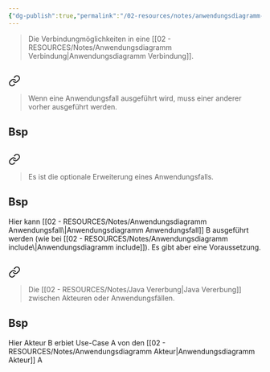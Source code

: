 ```yaml
---
{"dg-publish":true,"permalink":"/02-resources/notes/anwendungsdiagramm-beziehung/","tags":["UML/Anwendungsdiagramm"],"updated":"2025-03-21T14:36:39.297+01:00"}
---
```


>Die Verbindungmöglichkeiten in eine [[02 - RESOURCES/Notes/Anwendungsdiagramm Verbindung\|Anwendungsdiagramm Verbindung]].

## 
<div class="transclusion internal-embed is-loaded"><a class="markdown-embed-link" href="/02-resources/notes/anwendungsdiagramm-include/" aria-label="Open link"><svg xmlns="http://www.w3.org/2000/svg" width="24" height="24" viewBox="0 0 24 24" fill="none" stroke="currentColor" stroke-width="2" stroke-linecap="round" stroke-linejoin="round" class="svg-icon lucide-link"><path d="M10 13a5 5 0 0 0 7.54.54l3-3a5 5 0 0 0-7.07-7.07l-1.72 1.71"></path><path d="M14 11a5 5 0 0 0-7.54-.54l-3 3a5 5 0 0 0 7.07 7.07l1.71-1.71"></path></svg></a><div class="markdown-embed">




>Wenn eine Anwendungsfall ausgeführt wird, muss einer anderer vorher ausgeführt werden.

<style> .container {font-family: sans-serif; text-align: center;} .button-wrapper button {z-index: 1;height: 40px; width: 100px; margin: 10px;padding: 5px;} .excalidraw .App-menu_top .buttonList { display: flex;} .excalidraw-wrapper { height: 800px; margin: 50px; position: relative;} :root[dir="ltr"] .excalidraw .layer-ui__wrapper .zen-mode-transition.App-menu_bottom--transition-left {transform: none;} </style><script src="https://cdn.jsdelivr.net/npm/react@17/umd/react.production.min.js"></script><script src="https://cdn.jsdelivr.net/npm/react-dom@17/umd/react-dom.production.min.js"></script><script type="text/javascript" src="https://cdn.jsdelivr.net/npm/@excalidraw/excalidraw@0/dist/excalidraw.production.min.js"></script><div id="Anwendungsdiagramm_include_2025-03-21_1440.36.excalidraw.md1"></div><script>(function(){const InitialData={"type":"excalidraw","version":2,"source":"https://github.com/zsviczian/obsidian-excalidraw-plugin/releases/tag/2.8.3","elements":[{"id":"UNT5jpg1hDyuK9jQtL-R-","type":"arrow","x":-230,"y":-80.4375,"width":380,"height":0,"angle":0,"strokeColor":"#2f9e44","backgroundColor":"transparent","fillStyle":"solid","strokeWidth":2,"strokeStyle":"dashed","roughness":1,"opacity":100,"groupIds":[],"frameId":null,"index":"a0","roundness":{"type":2},"seed":1219453045,"version":89,"versionNonce":2111936469,"isDeleted":false,"boundElements":[{"type":"text","id":"NfU7c7Tj"}],"updated":1742564457083,"link":null,"locked":false,"points":[[0,0],[380,0]],"lastCommittedPoint":null,"startBinding":null,"endBinding":null,"startArrowhead":null,"endArrowhead":"arrow","elbowed":false},{"id":"NfU7c7Tj","type":"text","x":-72.01997375488281,"y":-92.9375,"width":64.03994750976562,"height":25,"angle":0,"strokeColor":"#2f9e44","backgroundColor":"transparent","fillStyle":"solid","strokeWidth":2,"strokeStyle":"solid","roughness":1,"opacity":100,"groupIds":[],"frameId":null,"index":"a1","roundness":null,"seed":1871125147,"version":11,"versionNonce":692705205,"isDeleted":false,"boundElements":null,"updated":1742564453363,"link":null,"locked":false,"text":"include","rawText":"include","fontSize":20,"fontFamily":5,"textAlign":"center","verticalAlign":"middle","containerId":"UNT5jpg1hDyuK9jQtL-R-","originalText":"include","autoResize":true,"lineHeight":1.25}],"appState":{"theme":"dark","viewBackgroundColor":"#ffffff","currentItemStrokeColor":"#2f9e44","currentItemBackgroundColor":"transparent","currentItemFillStyle":"solid","currentItemStrokeWidth":2,"currentItemStrokeStyle":"dashed","currentItemRoughness":1,"currentItemOpacity":100,"currentItemFontFamily":5,"currentItemFontSize":20,"currentItemTextAlign":"left","currentItemStartArrowhead":null,"currentItemEndArrowhead":"arrow","currentItemArrowType":"round","scrollX":1284.5,"scrollY":656.5625,"zoom":{"value":1},"currentItemRoundness":"round","gridSize":20,"gridStep":5,"gridModeEnabled":false,"gridColor":{"Bold":"rgba(217, 217, 217, 0.5)","Regular":"rgba(230, 230, 230, 0.5)"},"currentStrokeOptions":null,"frameRendering":{"enabled":true,"clip":true,"name":true,"outline":true},"objectsSnapModeEnabled":false,"activeTool":{"type":"selection","customType":null,"locked":false,"lastActiveTool":null}},"files":{}};InitialData.scrollToContent=true;App=()=>{const e=React.useRef(null),t=React.useRef(null),[n,i]=React.useState({width:void 0,height:void 0});return React.useEffect(()=>{i({width:t.current.getBoundingClientRect().width,height:t.current.getBoundingClientRect().height});const e=()=>{i({width:t.current.getBoundingClientRect().width,height:t.current.getBoundingClientRect().height})};return window.addEventListener("resize",e),()=>window.removeEventListener("resize",e)},[t]),React.createElement(React.Fragment,null,React.createElement("div",{className:"excalidraw-wrapper",ref:t},React.createElement(ExcalidrawLib.Excalidraw,{ref:e,width:n.width,height:n.height,initialData:InitialData,viewModeEnabled:!0,zenModeEnabled:!0,gridModeEnabled:!1})))},excalidrawWrapper=document.getElementById("Anwendungsdiagramm_include_2025-03-21_1440.36.excalidraw.md1");ReactDOM.render(React.createElement(App),excalidrawWrapper);})();</script>

## Bsp

<div id="Anwendungsdiagramm_include_2025-03-21_1411.14.excalidraw.md2"></div><script>(function(){const InitialData={"type":"excalidraw","version":2,"source":"https://github.com/zsviczian/obsidian-excalidraw-plugin/releases/tag/2.8.3","elements":[{"id":"Ue387QFCkqm3pykDM8N_F","type":"rectangle","x":-478,"y":-338.4375,"width":944,"height":587,"angle":0,"strokeColor":"#1e1e1e","backgroundColor":"transparent","fillStyle":"solid","strokeWidth":2,"strokeStyle":"solid","roughness":1,"opacity":100,"groupIds":[],"frameId":null,"index":"a1","roundness":{"type":3},"seed":173447323,"version":108,"versionNonce":1000781019,"isDeleted":false,"boundElements":[],"updated":1742562702506,"link":null,"locked":false},{"id":"oaVJ9GLztb3JDCiAKx7_1","type":"ellipse","x":-651,"y":-264.4375,"width":122,"height":121,"angle":0,"strokeColor":"#1e1e1e","backgroundColor":"transparent","fillStyle":"solid","strokeWidth":2,"strokeStyle":"solid","roughness":1,"opacity":100,"groupIds":[],"frameId":null,"index":"a2","roundness":{"type":2},"seed":1695270837,"version":76,"versionNonce":185164981,"isDeleted":false,"boundElements":[],"updated":1742562707703,"link":null,"locked":false},{"id":"bNrJFB29NrVG-seDAHCl8","type":"line","x":-587,"y":-138.4375,"width":7,"height":200,"angle":0,"strokeColor":"#1e1e1e","backgroundColor":"transparent","fillStyle":"solid","strokeWidth":2,"strokeStyle":"solid","roughness":1,"opacity":100,"groupIds":[],"frameId":null,"index":"a3","roundness":{"type":2},"seed":4553589,"version":77,"versionNonce":1014167067,"isDeleted":false,"boundElements":[],"updated":1742562714748,"link":null,"locked":false,"points":[[0,0],[-7,200]],"lastCommittedPoint":null,"startBinding":null,"endBinding":null,"startArrowhead":null,"endArrowhead":null},{"id":"4TVf6Ad-G3TI1O-NYIv9-","type":"line","x":-589,"y":-104.4375,"width":32,"height":33,"angle":0,"strokeColor":"#1e1e1e","backgroundColor":"transparent","fillStyle":"solid","strokeWidth":2,"strokeStyle":"solid","roughness":1,"opacity":100,"groupIds":[],"frameId":null,"index":"a4","roundness":{"type":2},"seed":75725499,"version":22,"versionNonce":714540443,"isDeleted":false,"boundElements":[],"updated":1742562717535,"link":null,"locked":false,"points":[[0,0],[32,33]],"lastCommittedPoint":null,"startBinding":null,"endBinding":null,"startArrowhead":null,"endArrowhead":null},{"id":"-TYPABje96yW06-XVkcx5","type":"line","x":-588,"y":-102.4375,"width":31,"height":31,"angle":0,"strokeColor":"#1e1e1e","backgroundColor":"transparent","fillStyle":"solid","strokeWidth":2,"strokeStyle":"solid","roughness":1,"opacity":100,"groupIds":[],"frameId":null,"index":"a5","roundness":{"type":2},"seed":1115265595,"version":26,"versionNonce":1678477915,"isDeleted":false,"boundElements":[],"updated":1742562719385,"link":null,"locked":false,"points":[[0,0],[-31,31]],"lastCommittedPoint":null,"startBinding":null,"endBinding":null,"startArrowhead":null,"endArrowhead":null},{"id":"pgwVnkUEDQ6TYqCNE3v47","type":"line","x":-592,"y":53.5625,"width":58,"height":32,"angle":0,"strokeColor":"#1e1e1e","backgroundColor":"transparent","fillStyle":"solid","strokeWidth":2,"strokeStyle":"solid","roughness":1,"opacity":100,"groupIds":[],"frameId":null,"index":"a6","roundness":{"type":2},"seed":209684219,"version":33,"versionNonce":1795633205,"isDeleted":false,"boundElements":[],"updated":1742562722112,"link":null,"locked":false,"points":[[0,0],[58,32]],"lastCommittedPoint":null,"startBinding":null,"endBinding":null,"startArrowhead":null,"endArrowhead":null},{"id":"5yfgTGa1vERlHwhmZO359","type":"line","x":-597,"y":52.5625,"width":56,"height":44,"angle":0,"strokeColor":"#1e1e1e","backgroundColor":"transparent","fillStyle":"solid","strokeWidth":2,"strokeStyle":"solid","roughness":1,"opacity":100,"groupIds":[],"frameId":null,"index":"a7","roundness":{"type":2},"seed":595419541,"version":23,"versionNonce":2026219803,"isDeleted":false,"boundElements":[],"updated":1742562724142,"link":null,"locked":false,"points":[[0,0],[-56,44]],"lastCommittedPoint":null,"startBinding":null,"endBinding":null,"startArrowhead":null,"endArrowhead":null},{"id":"-bhvenRV7IO3RVygkKTAf","type":"ellipse","x":-185,"y":-145.4375,"width":245,"height":116,"angle":0,"strokeColor":"#1e1e1e","backgroundColor":"transparent","fillStyle":"solid","strokeWidth":2,"strokeStyle":"solid","roughness":1,"opacity":100,"groupIds":[],"frameId":null,"index":"a8","roundness":{"type":2},"seed":207849685,"version":34,"versionNonce":182152341,"isDeleted":false,"boundElements":[{"type":"text","id":"MJ61m2ck"},{"id":"DEL8P3RB6GfqcG5VvX1C4","type":"arrow"},{"id":"9utPrUliwnpSoGlIfMyVA","type":"arrow"}],"updated":1742564370554,"link":null,"locked":false},{"id":"MJ61m2ck","type":"text","x":-118.44052698441459,"y":-99.94969330881976,"width":111.639892578125,"height":25,"angle":0,"strokeColor":"#1e1e1e","backgroundColor":"transparent","fillStyle":"solid","strokeWidth":2,"strokeStyle":"solid","roughness":1,"opacity":100,"groupIds":[],"frameId":null,"index":"a9","roundness":null,"seed":285410555,"version":16,"versionNonce":1173499931,"isDeleted":false,"boundElements":[],"updated":1742564355084,"link":null,"locked":false,"text":"Use-Case A","rawText":"Use-Case A","fontSize":20,"fontFamily":5,"textAlign":"center","verticalAlign":"middle","containerId":"-bhvenRV7IO3RVygkKTAf","originalText":"Use-Case A","autoResize":true,"lineHeight":1.25},{"id":"DEL8P3RB6GfqcG5VvX1C4","type":"arrow","x":-581,"y":-39.4375,"width":378.01839358166853,"height":44.00214105183443,"angle":0,"strokeColor":"#1e1e1e","backgroundColor":"transparent","fillStyle":"solid","strokeWidth":2,"strokeStyle":"solid","roughness":1,"opacity":100,"groupIds":[],"frameId":null,"index":"aA","roundness":{"type":2},"seed":1685400437,"version":70,"versionNonce":1113528411,"isDeleted":false,"boundElements":[],"updated":1742564405437,"link":null,"locked":false,"points":[[0,0],[378.01839358166853,-44.00214105183443]],"lastCommittedPoint":null,"startBinding":null,"endBinding":{"elementId":"-bhvenRV7IO3RVygkKTAf","focus":0.20684910792804131,"gap":18.175477186888315,"fixedPoint":null},"startArrowhead":null,"endArrowhead":"arrow","elbowed":false},{"id":"mu0mdPvc","type":"text","x":-620,"y":139.5625,"width":112.47991943359375,"height":25,"angle":0,"strokeColor":"#1e1e1e","backgroundColor":"transparent","fillStyle":"solid","strokeWidth":2,"strokeStyle":"solid","roughness":1,"opacity":100,"groupIds":[],"frameId":null,"index":"aB","roundness":null,"seed":1285832763,"version":15,"versionNonce":116370683,"isDeleted":false,"boundElements":[],"updated":1742562759469,"link":null,"locked":false,"text":"Akteurname","rawText":"Akteurname","fontSize":20,"fontFamily":5,"textAlign":"left","verticalAlign":"top","containerId":null,"originalText":"Akteurname","autoResize":true,"lineHeight":1.25},{"id":"ZY2s34ep09rwb1eBsDnAy","type":"ellipse","x":189.98095617878244,"y":-289.15625,"width":245,"height":116,"angle":0,"strokeColor":"#1e1e1e","backgroundColor":"transparent","fillStyle":"solid","strokeWidth":2,"strokeStyle":"solid","roughness":1,"opacity":100,"groupIds":[],"frameId":null,"index":"aC","roundness":{"type":2},"seed":900316955,"version":81,"versionNonce":996084565,"isDeleted":false,"boundElements":[{"type":"text","id":"DHYYQFhR"},{"id":"9utPrUliwnpSoGlIfMyVA","type":"arrow"}],"updated":1742564370554,"link":null,"locked":false},{"id":"DHYYQFhR","type":"text","x":255.69043072024675,"y":-243.66844330881975,"width":113.33988952636719,"height":25,"angle":0,"strokeColor":"#1e1e1e","backgroundColor":"transparent","fillStyle":"solid","strokeWidth":2,"strokeStyle":"solid","roughness":1,"opacity":100,"groupIds":[],"frameId":null,"index":"aD","roundness":null,"seed":502866875,"version":63,"versionNonce":1056658843,"isDeleted":false,"boundElements":[],"updated":1742564351097,"link":null,"locked":false,"text":"Use-Case B","rawText":"Use-Case B","fontSize":20,"fontFamily":5,"textAlign":"center","verticalAlign":"middle","containerId":"ZY2s34ep09rwb1eBsDnAy","originalText":"Use-Case B","autoResize":true,"lineHeight":1.25},{"id":"9utPrUliwnpSoGlIfMyVA","type":"arrow","x":43.77637717886883,"y":-117.4913418061727,"width":145.2218889343921,"height":84.46579254347299,"angle":0,"strokeColor":"#2f9e44","backgroundColor":"transparent","fillStyle":"solid","strokeWidth":2,"strokeStyle":"dashed","roughness":1,"opacity":100,"groupIds":[],"frameId":null,"index":"aE","roundness":{"type":2},"seed":976396117,"version":65,"versionNonce":1352598261,"isDeleted":false,"boundElements":[{"type":"text","id":"1cheq4Mw"}],"updated":1742564410706,"link":null,"locked":false,"points":[[0,0],[145.2218889343921,-84.46579254347299]],"lastCommittedPoint":null,"startBinding":{"elementId":"-bhvenRV7IO3RVygkKTAf","focus":0.34569602071545885,"gap":1,"fixedPoint":null},"endBinding":{"elementId":"ZY2s34ep09rwb1eBsDnAy","focus":0.46393026438819845,"gap":12.977636620818629,"fixedPoint":null},"startArrowhead":null,"endArrowhead":"arrow","elbowed":false},{"id":"1cheq4Mw","type":"text","x":82.96098242389962,"y":-171.40625,"width":64.03994750976562,"height":25,"angle":0,"strokeColor":"#2f9e44","backgroundColor":"transparent","fillStyle":"solid","strokeWidth":2,"strokeStyle":"dashed","roughness":1,"opacity":100,"groupIds":[],"frameId":null,"index":"aF","roundness":null,"seed":623517115,"version":15,"versionNonce":1325306587,"isDeleted":false,"boundElements":[],"updated":1742564410706,"link":null,"locked":false,"text":"include","rawText":"include","fontSize":20,"fontFamily":5,"textAlign":"center","verticalAlign":"middle","containerId":"9utPrUliwnpSoGlIfMyVA","originalText":"include","autoResize":true,"lineHeight":1.25}],"appState":{"theme":"dark","viewBackgroundColor":"#ffffff","currentItemStrokeColor":"#2f9e44","currentItemBackgroundColor":"transparent","currentItemFillStyle":"solid","currentItemStrokeWidth":2,"currentItemStrokeStyle":"dashed","currentItemRoughness":1,"currentItemOpacity":100,"currentItemFontFamily":5,"currentItemFontSize":20,"currentItemTextAlign":"left","currentItemStartArrowhead":null,"currentItemEndArrowhead":"arrow","currentItemArrowType":"round","scrollX":735.7690438212176,"scrollY":373.21875,"zoom":{"value":2},"currentItemRoundness":"round","gridSize":20,"gridStep":5,"gridModeEnabled":false,"gridColor":{"Bold":"rgba(217, 217, 217, 0.5)","Regular":"rgba(230, 230, 230, 0.5)"},"currentStrokeOptions":null,"frameRendering":{"enabled":true,"clip":true,"name":true,"outline":true},"objectsSnapModeEnabled":false,"activeTool":{"type":"selection","customType":null,"locked":false,"lastActiveTool":null}},"files":{}};InitialData.scrollToContent=true;App=()=>{const e=React.useRef(null),t=React.useRef(null),[n,i]=React.useState({width:void 0,height:void 0});return React.useEffect(()=>{i({width:t.current.getBoundingClientRect().width,height:t.current.getBoundingClientRect().height});const e=()=>{i({width:t.current.getBoundingClientRect().width,height:t.current.getBoundingClientRect().height})};return window.addEventListener("resize",e),()=>window.removeEventListener("resize",e)},[t]),React.createElement(React.Fragment,null,React.createElement("div",{className:"excalidraw-wrapper",ref:t},React.createElement(ExcalidrawLib.Excalidraw,{ref:e,width:n.width,height:n.height,initialData:InitialData,viewModeEnabled:!0,zenModeEnabled:!0,gridModeEnabled:!1})))},excalidrawWrapper=document.getElementById("Anwendungsdiagramm_include_2025-03-21_1411.14.excalidraw.md2");ReactDOM.render(React.createElement(App),excalidrawWrapper);})();</script>


</div></div>

## 
<div class="transclusion internal-embed is-loaded"><a class="markdown-embed-link" href="/02-resources/notes/anwendungsdiagramm-extend/" aria-label="Open link"><svg xmlns="http://www.w3.org/2000/svg" width="24" height="24" viewBox="0 0 24 24" fill="none" stroke="currentColor" stroke-width="2" stroke-linecap="round" stroke-linejoin="round" class="svg-icon lucide-link"><path d="M10 13a5 5 0 0 0 7.54.54l3-3a5 5 0 0 0-7.07-7.07l-1.72 1.71"></path><path d="M14 11a5 5 0 0 0-7.54-.54l-3 3a5 5 0 0 0 7.07 7.07l1.71-1.71"></path></svg></a><div class="markdown-embed">




>Es ist die optionale Erweiterung eines Anwendungsfalls.

<style> .container {font-family: sans-serif; text-align: center;} .button-wrapper button {z-index: 1;height: 40px; width: 100px; margin: 10px;padding: 5px;} .excalidraw .App-menu_top .buttonList { display: flex;} .excalidraw-wrapper { height: 800px; margin: 50px; position: relative;} :root[dir="ltr"] .excalidraw .layer-ui__wrapper .zen-mode-transition.App-menu_bottom--transition-left {transform: none;} </style><script src="https://cdn.jsdelivr.net/npm/react@17/umd/react.production.min.js"></script><script src="https://cdn.jsdelivr.net/npm/react-dom@17/umd/react-dom.production.min.js"></script><script type="text/javascript" src="https://cdn.jsdelivr.net/npm/@excalidraw/excalidraw@0/dist/excalidraw.production.min.js"></script><div id="Anwendungsdiagramm_extend_2025-03-21_1441.41.excalidraw.md1"></div><script>(function(){const InitialData={"type":"excalidraw","version":2,"source":"https://github.com/zsviczian/obsidian-excalidraw-plugin/releases/tag/2.8.3","elements":[{"id":"Iv9fTfx8Bn1-hI5Szvlfo","type":"arrow","x":135.85414047866342,"y":-45.88961707136889,"width":234.4185744760787,"height":50.16927994705293,"angle":0,"strokeColor":"#2f9e44","backgroundColor":"transparent","fillStyle":"solid","strokeWidth":2,"strokeStyle":"dashed","roughness":1,"opacity":100,"groupIds":[],"frameId":null,"index":"a0","roundness":{"type":2},"seed":616250459,"version":115,"versionNonce":254769493,"isDeleted":false,"boundElements":[{"type":"text","id":"UfZbwG3w"}],"updated":1742564509160,"link":null,"locked":false,"points":[[0,0],[-234.4185744760787,50.16927994705293]],"lastCommittedPoint":null,"startBinding":null,"endBinding":null,"startArrowhead":null,"endArrowhead":"arrow","elbowed":false},{"id":"UfZbwG3w","type":"text","x":-121.84512173496186,"y":24.695022902157575,"width":66.97994995117188,"height":25,"angle":0,"strokeColor":"#2f9e44","backgroundColor":"transparent","fillStyle":"solid","strokeWidth":2,"strokeStyle":"solid","roughness":1,"opacity":100,"groupIds":[],"frameId":null,"index":"a1","roundness":null,"seed":1080621307,"version":14,"versionNonce":1304752475,"isDeleted":false,"boundElements":[],"updated":1742564504056,"link":null,"locked":false,"text":"extend","rawText":"extend","fontSize":20,"fontFamily":5,"textAlign":"center","verticalAlign":"middle","containerId":"Iv9fTfx8Bn1-hI5Szvlfo","originalText":"extend","autoResize":true,"lineHeight":1.25},{"id":"1_uVCnWvah0OdaYL32AHo","type":"rectangle","x":-91.02759499623122,"y":-219.95890993945488,"width":206.5,"height":101,"angle":0,"strokeColor":"#2f9e44","backgroundColor":"transparent","fillStyle":"solid","strokeWidth":2,"strokeStyle":"dashed","roughness":1,"opacity":100,"groupIds":[],"frameId":null,"index":"a2","roundness":{"type":3},"seed":1685463451,"version":115,"versionNonce":1778353845,"isDeleted":false,"boundElements":[{"type":"text","id":"agWxrHeq"}],"updated":1742564509160,"link":null,"locked":false},{"id":"agWxrHeq","type":"text","x":-80.12753243519606,"y":-181.95890993945488,"width":184.6998748779297,"height":25,"angle":0,"strokeColor":"#2f9e44","backgroundColor":"transparent","fillStyle":"solid","strokeWidth":2,"strokeStyle":"dashed","roughness":1,"opacity":100,"groupIds":[],"frameId":null,"index":"a3","roundness":null,"seed":706033211,"version":76,"versionNonce":1170841109,"isDeleted":false,"boundElements":[],"updated":1742564517125,"link":null,"locked":false,"text":"<<Voraussetzung>>","rawText":"<<Voraussetzung>>","fontSize":20,"fontFamily":5,"textAlign":"center","verticalAlign":"middle","containerId":"1_uVCnWvah0OdaYL32AHo","originalText":"<<Voraussetzung>>","autoResize":true,"lineHeight":1.25},{"id":"1mrZrcKOyEyzn0oFrGuFa","type":"line","x":12.972405003768785,"y":-119.45890993945488,"width":3.5,"height":84.5,"angle":0,"strokeColor":"#2f9e44","backgroundColor":"transparent","fillStyle":"solid","strokeWidth":2,"strokeStyle":"dashed","roughness":1,"opacity":100,"groupIds":[],"frameId":null,"index":"a4","roundness":{"type":2},"seed":1613280987,"version":80,"versionNonce":1302011253,"isDeleted":false,"boundElements":[],"updated":1742564509160,"link":null,"locked":false,"points":[[0,0],[3.5,84.5]],"lastCommittedPoint":null,"startBinding":null,"endBinding":null,"startArrowhead":null,"endArrowhead":null}],"appState":{"theme":"dark","viewBackgroundColor":"#ffffff","currentItemStrokeColor":"#1e1e1e","currentItemBackgroundColor":"transparent","currentItemFillStyle":"solid","currentItemStrokeWidth":2,"currentItemStrokeStyle":"solid","currentItemRoughness":1,"currentItemOpacity":100,"currentItemFontFamily":5,"currentItemFontSize":20,"currentItemTextAlign":"left","currentItemStartArrowhead":null,"currentItemEndArrowhead":"arrow","currentItemArrowType":"round","scrollX":1284.5,"scrollY":656.5625,"zoom":{"value":1},"currentItemRoundness":"round","gridSize":20,"gridStep":5,"gridModeEnabled":false,"gridColor":{"Bold":"rgba(217, 217, 217, 0.5)","Regular":"rgba(230, 230, 230, 0.5)"},"currentStrokeOptions":null,"frameRendering":{"enabled":true,"clip":true,"name":true,"outline":true},"objectsSnapModeEnabled":false,"activeTool":{"type":"selection","customType":null,"locked":false,"lastActiveTool":null}},"files":{}};InitialData.scrollToContent=true;App=()=>{const e=React.useRef(null),t=React.useRef(null),[n,i]=React.useState({width:void 0,height:void 0});return React.useEffect(()=>{i({width:t.current.getBoundingClientRect().width,height:t.current.getBoundingClientRect().height});const e=()=>{i({width:t.current.getBoundingClientRect().width,height:t.current.getBoundingClientRect().height})};return window.addEventListener("resize",e),()=>window.removeEventListener("resize",e)},[t]),React.createElement(React.Fragment,null,React.createElement("div",{className:"excalidraw-wrapper",ref:t},React.createElement(ExcalidrawLib.Excalidraw,{ref:e,width:n.width,height:n.height,initialData:InitialData,viewModeEnabled:!0,zenModeEnabled:!0,gridModeEnabled:!1})))},excalidrawWrapper=document.getElementById("Anwendungsdiagramm_extend_2025-03-21_1441.41.excalidraw.md1");ReactDOM.render(React.createElement(App),excalidrawWrapper);})();</script>
## Bsp
<div id="Anwendungsdiagramm_extend_2025-03-21_1414.35.excalidraw.md2"></div><script>(function(){const InitialData={"type":"excalidraw","version":2,"source":"https://github.com/zsviczian/obsidian-excalidraw-plugin/releases/tag/2.8.3","elements":[{"id":"dnvmwDS2lgSgcvmrqbrgB","type":"rectangle","x":-361.48095617878255,"y":-282.9375,"width":944,"height":587,"angle":0,"strokeColor":"#1e1e1e","backgroundColor":"transparent","fillStyle":"solid","strokeWidth":2,"strokeStyle":"solid","roughness":1,"opacity":100,"groupIds":[],"frameId":null,"index":"a0","roundness":{"type":3},"seed":1555926549,"version":139,"versionNonce":422816885,"isDeleted":false,"boundElements":[],"updated":1742562878811,"link":null,"locked":false},{"id":"ZFv59I24YODlY8w4eL9sj","type":"ellipse","x":-534.4809561787825,"y":-208.9375,"width":122,"height":121,"angle":0,"strokeColor":"#1e1e1e","backgroundColor":"transparent","fillStyle":"solid","strokeWidth":2,"strokeStyle":"solid","roughness":1,"opacity":100,"groupIds":[],"frameId":null,"index":"a1","roundness":{"type":2},"seed":778896245,"version":107,"versionNonce":122705365,"isDeleted":false,"boundElements":[],"updated":1742562878811,"link":null,"locked":false},{"id":"5PFPuvnufAiZs1nsX0QJB","type":"line","x":-470.48095617878255,"y":-82.9375,"width":7,"height":200,"angle":0,"strokeColor":"#1e1e1e","backgroundColor":"transparent","fillStyle":"solid","strokeWidth":2,"strokeStyle":"solid","roughness":1,"opacity":100,"groupIds":[],"frameId":null,"index":"a2","roundness":{"type":2},"seed":2034683093,"version":108,"versionNonce":1389417269,"isDeleted":false,"boundElements":[],"updated":1742562878811,"link":null,"locked":false,"points":[[0,0],[-7,200]],"lastCommittedPoint":null,"startBinding":null,"endBinding":null,"startArrowhead":null,"endArrowhead":null},{"id":"UahsRe9brT6W0SgbxLGj-","type":"line","x":-472.48095617878255,"y":-48.9375,"width":32,"height":33,"angle":0,"strokeColor":"#1e1e1e","backgroundColor":"transparent","fillStyle":"solid","strokeWidth":2,"strokeStyle":"solid","roughness":1,"opacity":100,"groupIds":[],"frameId":null,"index":"a3","roundness":{"type":2},"seed":1289775669,"version":53,"versionNonce":1209705621,"isDeleted":false,"boundElements":[],"updated":1742562878811,"link":null,"locked":false,"points":[[0,0],[32,33]],"lastCommittedPoint":null,"startBinding":null,"endBinding":null,"startArrowhead":null,"endArrowhead":null},{"id":"b_xIWth1LfsJimAlr-N1C","type":"line","x":-471.48095617878255,"y":-46.9375,"width":31,"height":31,"angle":0,"strokeColor":"#1e1e1e","backgroundColor":"transparent","fillStyle":"solid","strokeWidth":2,"strokeStyle":"solid","roughness":1,"opacity":100,"groupIds":[],"frameId":null,"index":"a4","roundness":{"type":2},"seed":706698133,"version":57,"versionNonce":182667765,"isDeleted":false,"boundElements":[],"updated":1742562878811,"link":null,"locked":false,"points":[[0,0],[-31,31]],"lastCommittedPoint":null,"startBinding":null,"endBinding":null,"startArrowhead":null,"endArrowhead":null},{"id":"ZCzizYPAZoNfytZhXzcvk","type":"line","x":-475.48095617878255,"y":109.0625,"width":58,"height":32,"angle":0,"strokeColor":"#1e1e1e","backgroundColor":"transparent","fillStyle":"solid","strokeWidth":2,"strokeStyle":"solid","roughness":1,"opacity":100,"groupIds":[],"frameId":null,"index":"a5","roundness":{"type":2},"seed":1496916213,"version":64,"versionNonce":741360469,"isDeleted":false,"boundElements":[],"updated":1742562878811,"link":null,"locked":false,"points":[[0,0],[58,32]],"lastCommittedPoint":null,"startBinding":null,"endBinding":null,"startArrowhead":null,"endArrowhead":null},{"id":"YBq7p2pnfu1u-bgu4A0ln","type":"line","x":-480.48095617878255,"y":108.0625,"width":56,"height":44,"angle":0,"strokeColor":"#1e1e1e","backgroundColor":"transparent","fillStyle":"solid","strokeWidth":2,"strokeStyle":"solid","roughness":1,"opacity":100,"groupIds":[],"frameId":null,"index":"a6","roundness":{"type":2},"seed":2142452309,"version":54,"versionNonce":5705909,"isDeleted":false,"boundElements":[],"updated":1742562878811,"link":null,"locked":false,"points":[[0,0],[-56,44]],"lastCommittedPoint":null,"startBinding":null,"endBinding":null,"startArrowhead":null,"endArrowhead":null},{"id":"UTRrbljG7eSOemhrpHMyL","type":"ellipse","x":-216.48095617878255,"y":-54.9375,"width":245,"height":116,"angle":0,"strokeColor":"#1e1e1e","backgroundColor":"transparent","fillStyle":"solid","strokeWidth":2,"strokeStyle":"solid","roughness":1,"opacity":100,"groupIds":[],"frameId":null,"index":"a7","roundness":{"type":2},"seed":1986209717,"version":115,"versionNonce":1092197531,"isDeleted":false,"boundElements":[{"type":"text","id":"miRdkyX2"},{"id":"SGDqlw0Mqi1saF4fsV_YL","type":"arrow"},{"id":"E0A0yhyGqh2lfd-Fs1xIp","type":"arrow"}],"updated":1742562910241,"link":null,"locked":false},{"id":"miRdkyX2","type":"text","x":-149.92148316319714,"y":-9.44969330881976,"width":111.639892578125,"height":25,"angle":0,"strokeColor":"#1e1e1e","backgroundColor":"transparent","fillStyle":"solid","strokeWidth":2,"strokeStyle":"solid","roughness":1,"opacity":100,"groupIds":[],"frameId":null,"index":"a8","roundness":null,"seed":1601071381,"version":99,"versionNonce":1290370907,"isDeleted":false,"boundElements":[],"updated":1742564542712,"link":null,"locked":false,"text":"Use-Case A","rawText":"Use-Case A","fontSize":20,"fontFamily":5,"textAlign":"center","verticalAlign":"middle","containerId":"UTRrbljG7eSOemhrpHMyL","originalText":"Use-Case A","autoResize":true,"lineHeight":1.25},{"id":"SGDqlw0Mqi1saF4fsV_YL","type":"arrow","x":-464.48095617878255,"y":16.0625,"width":229.92431638467667,"height":15.588699657220754,"angle":0,"strokeColor":"#1e1e1e","backgroundColor":"transparent","fillStyle":"solid","strokeWidth":2,"strokeStyle":"solid","roughness":1,"opacity":100,"groupIds":[],"frameId":null,"index":"a9","roundness":{"type":2},"seed":2085256821,"version":183,"versionNonce":1116812597,"isDeleted":false,"boundElements":[],"updated":1742564542763,"link":null,"locked":false,"points":[[0,0],[229.92431638467667,-15.588699657220754]],"lastCommittedPoint":null,"startBinding":null,"endBinding":{"elementId":"UTRrbljG7eSOemhrpHMyL","focus":0.20684910792804123,"gap":18.156966818744664,"fixedPoint":null},"startArrowhead":null,"endArrowhead":"arrow","elbowed":false},{"id":"3cb2VgV8","type":"text","x":-503.48095617878255,"y":195.0625,"width":112.47991943359375,"height":25,"angle":0,"strokeColor":"#1e1e1e","backgroundColor":"transparent","fillStyle":"solid","strokeWidth":2,"strokeStyle":"solid","roughness":1,"opacity":100,"groupIds":[],"frameId":null,"index":"aA","roundness":null,"seed":1136453589,"version":46,"versionNonce":1668087701,"isDeleted":false,"boundElements":[],"updated":1742562878811,"link":null,"locked":false,"text":"Akteurname","rawText":"Akteurname","fontSize":20,"fontFamily":5,"textAlign":"left","verticalAlign":"top","containerId":null,"originalText":"Akteurname","autoResize":true,"lineHeight":1.25},{"id":"e95-Sg8F3IHZ8OWzXLLD-","type":"ellipse","x":279.5,"y":-119.9375,"width":245,"height":116,"angle":0,"strokeColor":"#1e1e1e","backgroundColor":"transparent","fillStyle":"solid","strokeWidth":2,"strokeStyle":"solid","roughness":1,"opacity":100,"groupIds":[],"frameId":null,"index":"aB","roundness":{"type":2},"seed":821828187,"version":181,"versionNonce":305401595,"isDeleted":false,"boundElements":[{"type":"text","id":"GGevNuDC"},{"id":"E0A0yhyGqh2lfd-Fs1xIp","type":"arrow"}],"updated":1742562911623,"link":null,"locked":false},{"id":"GGevNuDC","type":"text","x":345.2094745414643,"y":-74.44969330881976,"width":113.33988952636719,"height":25,"angle":0,"strokeColor":"#1e1e1e","backgroundColor":"transparent","fillStyle":"solid","strokeWidth":2,"strokeStyle":"solid","roughness":1,"opacity":100,"groupIds":[],"frameId":null,"index":"aC","roundness":null,"seed":215881467,"version":165,"versionNonce":373314581,"isDeleted":false,"boundElements":[],"updated":1742564546873,"link":null,"locked":false,"text":"Use-Case B","rawText":"Use-Case B","fontSize":20,"fontFamily":5,"textAlign":"center","verticalAlign":"middle","containerId":"e95-Sg8F3IHZ8OWzXLLD-","originalText":"Use-Case B","autoResize":true,"lineHeight":1.25},{"id":"E0A0yhyGqh2lfd-Fs1xIp","type":"arrow","x":271.63454921785046,"y":-47.12876133913518,"width":234.61390716912047,"height":50.21108423061675,"angle":0,"strokeColor":"#2f9e44","backgroundColor":"transparent","fillStyle":"solid","strokeWidth":2,"strokeStyle":"dashed","roughness":1,"opacity":100,"groupIds":[],"frameId":null,"index":"aD","roundness":{"type":2},"seed":342166875,"version":89,"versionNonce":20984923,"isDeleted":false,"boundElements":[{"type":"text","id":"DNdIxL1F"}],"updated":1742564546933,"link":null,"locked":false,"points":[[0,0],[-234.61390716912047,50.21108423061675]],"lastCommittedPoint":null,"startBinding":{"elementId":"e95-Sg8F3IHZ8OWzXLLD-","focus":0.20567980800694197,"gap":10.977808355014275,"fixedPoint":null},"endBinding":{"elementId":"UTRrbljG7eSOemhrpHMyL","focus":0.44078895934620177,"gap":8.501604047424195,"fixedPoint":null},"startArrowhead":null,"endArrowhead":"arrow","elbowed":false},{"id":"DNdIxL1F","type":"text","x":120.73995466789836,"y":-34.50231715838753,"width":66.97994995117188,"height":25,"angle":0,"strokeColor":"#2f9e44","backgroundColor":"transparent","fillStyle":"solid","strokeWidth":2,"strokeStyle":"solid","roughness":1,"opacity":100,"groupIds":[],"frameId":null,"index":"aE","roundness":null,"seed":366164347,"version":10,"versionNonce":1137649717,"isDeleted":false,"boundElements":[],"updated":1742562936482,"link":null,"locked":false,"text":"extend","rawText":"extend","fontSize":20,"fontFamily":5,"textAlign":"center","verticalAlign":"middle","containerId":"E0A0yhyGqh2lfd-Fs1xIp","originalText":"extend","autoResize":true,"lineHeight":1.25},{"id":"tVM8GsV17KK5AvghscwEl","type":"rectangle","x":44.557481406628995,"y":-221.15625,"width":206.5,"height":101,"angle":0,"strokeColor":"#2f9e44","backgroundColor":"transparent","fillStyle":"solid","strokeWidth":2,"strokeStyle":"dashed","roughness":1,"opacity":100,"groupIds":[],"frameId":null,"index":"aF","roundness":{"type":3},"seed":277240213,"version":77,"versionNonce":1261349531,"isDeleted":false,"boundElements":[{"type":"text","id":"WzVKhrx3"}],"updated":1742562944244,"link":null,"locked":false},{"id":"WzVKhrx3","type":"text","x":77.45754396766415,"y":-183.15625,"width":140.6998748779297,"height":25,"angle":0,"strokeColor":"#2f9e44","backgroundColor":"transparent","fillStyle":"solid","strokeWidth":2,"strokeStyle":"dashed","roughness":1,"opacity":100,"groupIds":[],"frameId":null,"index":"aG","roundness":null,"seed":208719669,"version":29,"versionNonce":1803697621,"isDeleted":false,"boundElements":[],"updated":1742562960628,"link":null,"locked":false,"text":"Voraussetzung","rawText":"Voraussetzung","fontSize":20,"fontFamily":5,"textAlign":"center","verticalAlign":"middle","containerId":"tVM8GsV17KK5AvghscwEl","originalText":"Voraussetzung","autoResize":true,"lineHeight":1.25},{"id":"gz0MuB2wPRTbvykH7avG0","type":"line","x":148.557481406629,"y":-120.65625,"width":3.5,"height":84.5,"angle":0,"strokeColor":"#2f9e44","backgroundColor":"transparent","fillStyle":"solid","strokeWidth":2,"strokeStyle":"dashed","roughness":1,"opacity":100,"groupIds":[],"frameId":null,"index":"aH","roundness":{"type":2},"seed":549057339,"version":42,"versionNonce":641595483,"isDeleted":false,"boundElements":[],"updated":1742562977186,"link":null,"locked":false,"points":[[0,0],[3.5,84.5]],"lastCommittedPoint":null,"startBinding":null,"endBinding":null,"startArrowhead":null,"endArrowhead":null}],"appState":{"theme":"dark","viewBackgroundColor":"#ffffff","currentItemStrokeColor":"#2f9e44","currentItemBackgroundColor":"transparent","currentItemFillStyle":"solid","currentItemStrokeWidth":2,"currentItemStrokeStyle":"dashed","currentItemRoughness":1,"currentItemOpacity":100,"currentItemFontFamily":5,"currentItemFontSize":20,"currentItemTextAlign":"left","currentItemStartArrowhead":null,"currentItemEndArrowhead":"arrow","currentItemArrowType":"round","scrollX":619.192518593371,"scrollY":317.71875,"zoom":{"value":2},"currentItemRoundness":"round","gridSize":20,"gridStep":5,"gridModeEnabled":false,"gridColor":{"Bold":"rgba(217, 217, 217, 0.5)","Regular":"rgba(230, 230, 230, 0.5)"},"currentStrokeOptions":null,"frameRendering":{"enabled":true,"clip":true,"name":true,"outline":true},"objectsSnapModeEnabled":false,"activeTool":{"type":"selection","customType":null,"locked":false,"lastActiveTool":null}},"files":{}};InitialData.scrollToContent=true;App=()=>{const e=React.useRef(null),t=React.useRef(null),[n,i]=React.useState({width:void 0,height:void 0});return React.useEffect(()=>{i({width:t.current.getBoundingClientRect().width,height:t.current.getBoundingClientRect().height});const e=()=>{i({width:t.current.getBoundingClientRect().width,height:t.current.getBoundingClientRect().height})};return window.addEventListener("resize",e),()=>window.removeEventListener("resize",e)},[t]),React.createElement(React.Fragment,null,React.createElement("div",{className:"excalidraw-wrapper",ref:t},React.createElement(ExcalidrawLib.Excalidraw,{ref:e,width:n.width,height:n.height,initialData:InitialData,viewModeEnabled:!0,zenModeEnabled:!0,gridModeEnabled:!1})))},excalidrawWrapper=document.getElementById("Anwendungsdiagramm_extend_2025-03-21_1414.35.excalidraw.md2");ReactDOM.render(React.createElement(App),excalidrawWrapper);})();</script>
Hier kann [[02 - RESOURCES/Notes/Anwendungsdiagramm Anwendungsfall\|Anwendungsdiagramm Anwendungsfall]] B ausgeführt werden (wie bei [[02 - RESOURCES/Notes/Anwendungsdiagramm include\|Anwendungsdiagramm include]]). Es gibt aber eine Voraussetzung.

</div></div>

## 
<div class="transclusion internal-embed is-loaded"><a class="markdown-embed-link" href="/02-resources/notes/anwendungsdiagramm-generalization/" aria-label="Open link"><svg xmlns="http://www.w3.org/2000/svg" width="24" height="24" viewBox="0 0 24 24" fill="none" stroke="currentColor" stroke-width="2" stroke-linecap="round" stroke-linejoin="round" class="svg-icon lucide-link"><path d="M10 13a5 5 0 0 0 7.54.54l3-3a5 5 0 0 0-7.07-7.07l-1.72 1.71"></path><path d="M14 11a5 5 0 0 0-7.54-.54l-3 3a5 5 0 0 0 7.07 7.07l1.71-1.71"></path></svg></a><div class="markdown-embed">




>Die [[02 - RESOURCES/Notes/Java Vererbung\|Java Vererbung]] zwischen Akteuren oder Anwendungsfällen.

<style> .container {font-family: sans-serif; text-align: center;} .button-wrapper button {z-index: 1;height: 40px; width: 100px; margin: 10px;padding: 5px;} .excalidraw .App-menu_top .buttonList { display: flex;} .excalidraw-wrapper { height: 800px; margin: 50px; position: relative;} :root[dir="ltr"] .excalidraw .layer-ui__wrapper .zen-mode-transition.App-menu_bottom--transition-left {transform: none;} </style><script src="https://cdn.jsdelivr.net/npm/react@17/umd/react.production.min.js"></script><script src="https://cdn.jsdelivr.net/npm/react-dom@17/umd/react-dom.production.min.js"></script><script type="text/javascript" src="https://cdn.jsdelivr.net/npm/@excalidraw/excalidraw@0/dist/excalidraw.production.min.js"></script><div id="Anwendungsdiagramm_generalization_2025-03-21_1420.00.excalidraw.md1"></div><script>(function(){const InitialData={"type":"excalidraw","version":2,"source":"https://github.com/zsviczian/obsidian-excalidraw-plugin/releases/tag/2.8.3","elements":[{"id":"BiEP683NOZ2rJqSjv8sK5","type":"arrow","x":-157,"y":-258.4375,"width":118,"height":0,"angle":0,"strokeColor":"#2f9e44","backgroundColor":"transparent","fillStyle":"solid","strokeWidth":2,"strokeStyle":"solid","roughness":1,"opacity":100,"groupIds":[],"frameId":null,"index":"a1","roundness":{"type":2},"seed":1229755259,"version":307,"versionNonce":2110342523,"isDeleted":false,"boundElements":[],"updated":1742564754781,"link":null,"locked":false,"points":[[0,0],[118,0]],"lastCommittedPoint":null,"startBinding":null,"endBinding":null,"startArrowhead":null,"endArrowhead":"triangle_outline","elbowed":false}],"appState":{"theme":"dark","viewBackgroundColor":"#ffffff","currentItemStrokeColor":"#2f9e44","currentItemBackgroundColor":"transparent","currentItemFillStyle":"solid","currentItemStrokeWidth":2,"currentItemStrokeStyle":"solid","currentItemRoughness":1,"currentItemOpacity":100,"currentItemFontFamily":5,"currentItemFontSize":20,"currentItemTextAlign":"left","currentItemStartArrowhead":null,"currentItemEndArrowhead":"triangle_outline","currentItemArrowType":"round","scrollX":741.0639124576003,"scrollY":586.5365261426739,"zoom":{"value":2},"currentItemRoundness":"round","gridSize":20,"gridStep":5,"gridModeEnabled":false,"gridColor":{"Bold":"rgba(217, 217, 217, 0.5)","Regular":"rgba(230, 230, 230, 0.5)"},"currentStrokeOptions":null,"frameRendering":{"enabled":true,"clip":true,"name":true,"outline":true},"objectsSnapModeEnabled":false,"activeTool":{"type":"selection","customType":null,"locked":false,"lastActiveTool":null}},"files":{}};InitialData.scrollToContent=true;App=()=>{const e=React.useRef(null),t=React.useRef(null),[n,i]=React.useState({width:void 0,height:void 0});return React.useEffect(()=>{i({width:t.current.getBoundingClientRect().width,height:t.current.getBoundingClientRect().height});const e=()=>{i({width:t.current.getBoundingClientRect().width,height:t.current.getBoundingClientRect().height})};return window.addEventListener("resize",e),()=>window.removeEventListener("resize",e)},[t]),React.createElement(React.Fragment,null,React.createElement("div",{className:"excalidraw-wrapper",ref:t},React.createElement(ExcalidrawLib.Excalidraw,{ref:e,width:n.width,height:n.height,initialData:InitialData,viewModeEnabled:!0,zenModeEnabled:!0,gridModeEnabled:!1})))},excalidrawWrapper=document.getElementById("Anwendungsdiagramm_generalization_2025-03-21_1420.00.excalidraw.md1");ReactDOM.render(React.createElement(App),excalidrawWrapper);})();</script>
## Bsp
<div id="Anwendungsdiagramm_generalization_2025-03-21_1418.09.excalidraw.md2"></div><script>(function(){const InitialData={"type":"excalidraw","version":2,"source":"https://github.com/zsviczian/obsidian-excalidraw-plugin/releases/tag/2.8.3","elements":[{"id":"pu78ffyCAxyHzyumU9nlY","type":"rectangle","x":-344.48095617878255,"y":-436.9375,"width":944,"height":587,"angle":0,"strokeColor":"#1e1e1e","backgroundColor":"transparent","fillStyle":"solid","strokeWidth":2,"strokeStyle":"solid","roughness":1,"opacity":100,"groupIds":[],"frameId":null,"index":"a0","roundness":{"type":3},"seed":225609237,"version":135,"versionNonce":1343210101,"isDeleted":false,"boundElements":[],"updated":1742563094800,"link":null,"locked":false},{"id":"_S6AegJqbDLzVNM0D6fq2","type":"ellipse","x":-517.4809561787825,"y":-362.9375,"width":122,"height":121,"angle":0,"strokeColor":"#1e1e1e","backgroundColor":"transparent","fillStyle":"solid","strokeWidth":2,"strokeStyle":"solid","roughness":1,"opacity":100,"groupIds":[],"frameId":null,"index":"a1","roundness":{"type":2},"seed":1841494901,"version":103,"versionNonce":1983491029,"isDeleted":false,"boundElements":[],"updated":1742563094800,"link":null,"locked":false},{"id":"_apdOh8l8C0DiodwUgabE","type":"line","x":-453.48095617878255,"y":-236.9375,"width":7,"height":200,"angle":0,"strokeColor":"#1e1e1e","backgroundColor":"transparent","fillStyle":"solid","strokeWidth":2,"strokeStyle":"solid","roughness":1,"opacity":100,"groupIds":[],"frameId":null,"index":"a2","roundness":{"type":2},"seed":1260242133,"version":104,"versionNonce":102721845,"isDeleted":false,"boundElements":[],"updated":1742563094800,"link":null,"locked":false,"points":[[0,0],[-7,200]],"lastCommittedPoint":null,"startBinding":null,"endBinding":null,"startArrowhead":null,"endArrowhead":null},{"id":"z3DkPu8q6QJnz9pFsJbE7","type":"line","x":-455.48095617878255,"y":-202.9375,"width":32,"height":33,"angle":0,"strokeColor":"#1e1e1e","backgroundColor":"transparent","fillStyle":"solid","strokeWidth":2,"strokeStyle":"solid","roughness":1,"opacity":100,"groupIds":[],"frameId":null,"index":"a3","roundness":{"type":2},"seed":957899317,"version":49,"versionNonce":19298965,"isDeleted":false,"boundElements":[],"updated":1742563094800,"link":null,"locked":false,"points":[[0,0],[32,33]],"lastCommittedPoint":null,"startBinding":null,"endBinding":null,"startArrowhead":null,"endArrowhead":null},{"id":"IfL0GJl5qH4E1bHPURgkJ","type":"line","x":-454.48095617878255,"y":-200.9375,"width":31,"height":31,"angle":0,"strokeColor":"#1e1e1e","backgroundColor":"transparent","fillStyle":"solid","strokeWidth":2,"strokeStyle":"solid","roughness":1,"opacity":100,"groupIds":[],"frameId":null,"index":"a4","roundness":{"type":2},"seed":1016615829,"version":53,"versionNonce":537157621,"isDeleted":false,"boundElements":[],"updated":1742563094800,"link":null,"locked":false,"points":[[0,0],[-31,31]],"lastCommittedPoint":null,"startBinding":null,"endBinding":null,"startArrowhead":null,"endArrowhead":null},{"id":"OgP_4MR494w6vYbVlKLa6","type":"line","x":-458.48095617878255,"y":-44.9375,"width":58,"height":32,"angle":0,"strokeColor":"#1e1e1e","backgroundColor":"transparent","fillStyle":"solid","strokeWidth":2,"strokeStyle":"solid","roughness":1,"opacity":100,"groupIds":[],"frameId":null,"index":"a5","roundness":{"type":2},"seed":567482613,"version":60,"versionNonce":1757321557,"isDeleted":false,"boundElements":[],"updated":1742563094800,"link":null,"locked":false,"points":[[0,0],[58,32]],"lastCommittedPoint":null,"startBinding":null,"endBinding":null,"startArrowhead":null,"endArrowhead":null},{"id":"I7oabUnVkbobnTbPov7BA","type":"line","x":-463.48095617878255,"y":-45.9375,"width":56,"height":44,"angle":0,"strokeColor":"#1e1e1e","backgroundColor":"transparent","fillStyle":"solid","strokeWidth":2,"strokeStyle":"solid","roughness":1,"opacity":100,"groupIds":[],"frameId":null,"index":"a6","roundness":{"type":2},"seed":307114581,"version":50,"versionNonce":78292661,"isDeleted":false,"boundElements":[],"updated":1742563094800,"link":null,"locked":false,"points":[[0,0],[-56,44]],"lastCommittedPoint":null,"startBinding":null,"endBinding":null,"startArrowhead":null,"endArrowhead":null},{"id":"Iz-HmJfrdoo1pTMhTjC7j","type":"ellipse","x":-51.48095617878255,"y":-243.9375,"width":245,"height":116,"angle":0,"strokeColor":"#1e1e1e","backgroundColor":"transparent","fillStyle":"solid","strokeWidth":2,"strokeStyle":"solid","roughness":1,"opacity":100,"groupIds":[],"frameId":null,"index":"a7","roundness":{"type":2},"seed":1793007541,"version":60,"versionNonce":1450051605,"isDeleted":false,"boundElements":[{"type":"text","id":"bZtbYYMM"},{"id":"U6g_jlp3ftk-zVQjkqOlL","type":"arrow"}],"updated":1742563094800,"link":null,"locked":false},{"id":"bZtbYYMM","type":"text","x":15.078516836802876,"y":-198.44969330881975,"width":111.639892578125,"height":25,"angle":0,"strokeColor":"#1e1e1e","backgroundColor":"transparent","fillStyle":"solid","strokeWidth":2,"strokeStyle":"solid","roughness":1,"opacity":100,"groupIds":[],"frameId":null,"index":"a8","roundness":null,"seed":1370186005,"version":46,"versionNonce":1983147835,"isDeleted":false,"boundElements":[],"updated":1742564235739,"link":null,"locked":false,"text":"Use-Case A","rawText":"Use-Case A","fontSize":20,"fontFamily":5,"textAlign":"center","verticalAlign":"middle","containerId":"Iz-HmJfrdoo1pTMhTjC7j","originalText":"Use-Case A","autoResize":true,"lineHeight":1.25},{"id":"U6g_jlp3ftk-zVQjkqOlL","type":"arrow","x":-447.48095617878255,"y":-137.9375,"width":378.03676517892416,"height":44.00427954463666,"angle":0,"strokeColor":"#1e1e1e","backgroundColor":"transparent","fillStyle":"solid","strokeWidth":2,"strokeStyle":"solid","roughness":1,"opacity":100,"groupIds":[],"frameId":null,"index":"a9","roundness":{"type":2},"seed":203978357,"version":124,"versionNonce":606888635,"isDeleted":false,"boundElements":[],"updated":1742564765292,"link":null,"locked":false,"points":[[0,0],[378.03676517892416,-44.00427954463666]],"lastCommittedPoint":null,"startBinding":null,"endBinding":{"elementId":"Iz-HmJfrdoo1pTMhTjC7j","focus":0.20684910792804123,"gap":18.156966818744664,"fixedPoint":null},"startArrowhead":null,"endArrowhead":"arrow","elbowed":false},{"id":"zBXzthAb","type":"text","x":-500.48095617878255,"y":42.897791395579816,"width":133.21990966796875,"height":25,"angle":0,"strokeColor":"#1e1e1e","backgroundColor":"transparent","fillStyle":"solid","strokeWidth":2,"strokeStyle":"solid","roughness":1,"opacity":100,"groupIds":[],"frameId":null,"index":"aA","roundness":null,"seed":354148309,"version":60,"versionNonce":1065349019,"isDeleted":false,"boundElements":[],"updated":1742564241038,"link":null,"locked":false,"text":"Akteurname A","rawText":"Akteurname A","fontSize":20,"fontFamily":5,"textAlign":"left","verticalAlign":"top","containerId":null,"originalText":"Akteurname A","autoResize":true,"lineHeight":1.25},{"id":"jCvlR3HUy6tQ694FO5aVg","type":"ellipse","x":-65.09552719074304,"y":201.0625,"width":122,"height":121,"angle":0,"strokeColor":"#1e1e1e","backgroundColor":"transparent","fillStyle":"solid","strokeWidth":2,"strokeStyle":"solid","roughness":1,"opacity":100,"groupIds":[],"frameId":null,"index":"aB","roundness":{"type":2},"seed":525228187,"version":139,"versionNonce":1817357781,"isDeleted":false,"boundElements":[],"updated":1742563108679,"link":null,"locked":false},{"id":"jmofJLoKiSjA0dAHO4XPC","type":"line","x":-1.0955271907430415,"y":327.0625,"width":7,"height":200,"angle":0,"strokeColor":"#1e1e1e","backgroundColor":"transparent","fillStyle":"solid","strokeWidth":2,"strokeStyle":"solid","roughness":1,"opacity":100,"groupIds":[],"frameId":null,"index":"aC","roundness":{"type":2},"seed":1791921467,"version":140,"versionNonce":365439797,"isDeleted":false,"boundElements":[],"updated":1742563108679,"link":null,"locked":false,"points":[[0,0],[-7,200]],"lastCommittedPoint":null,"startBinding":null,"endBinding":null,"startArrowhead":null,"endArrowhead":null},{"id":"BNgI8UAEheExhniaRzq4f","type":"line","x":-3.0955271907430415,"y":361.0625,"width":32,"height":33,"angle":0,"strokeColor":"#1e1e1e","backgroundColor":"transparent","fillStyle":"solid","strokeWidth":2,"strokeStyle":"solid","roughness":1,"opacity":100,"groupIds":[],"frameId":null,"index":"aD","roundness":{"type":2},"seed":228535771,"version":85,"versionNonce":1650916501,"isDeleted":false,"boundElements":[],"updated":1742563108679,"link":null,"locked":false,"points":[[0,0],[32,33]],"lastCommittedPoint":null,"startBinding":null,"endBinding":null,"startArrowhead":null,"endArrowhead":null},{"id":"06vP-CVHgHErfDkYYn0Bx","type":"line","x":-2.0955271907430415,"y":363.0625,"width":31,"height":31,"angle":0,"strokeColor":"#1e1e1e","backgroundColor":"transparent","fillStyle":"solid","strokeWidth":2,"strokeStyle":"solid","roughness":1,"opacity":100,"groupIds":[],"frameId":null,"index":"aE","roundness":{"type":2},"seed":450017915,"version":89,"versionNonce":1239720437,"isDeleted":false,"boundElements":[],"updated":1742563108679,"link":null,"locked":false,"points":[[0,0],[-31,31]],"lastCommittedPoint":null,"startBinding":null,"endBinding":null,"startArrowhead":null,"endArrowhead":null},{"id":"8EBElW1lkvVEo4VdrSj3b","type":"line","x":-6.0955271907430415,"y":519.0625,"width":58,"height":32,"angle":0,"strokeColor":"#1e1e1e","backgroundColor":"transparent","fillStyle":"solid","strokeWidth":2,"strokeStyle":"solid","roughness":1,"opacity":100,"groupIds":[],"frameId":null,"index":"aF","roundness":{"type":2},"seed":522957595,"version":96,"versionNonce":826710869,"isDeleted":false,"boundElements":[],"updated":1742563108679,"link":null,"locked":false,"points":[[0,0],[58,32]],"lastCommittedPoint":null,"startBinding":null,"endBinding":null,"startArrowhead":null,"endArrowhead":null},{"id":"vywzvB3icBxQ236VKsB2g","type":"line","x":-11.095527190743042,"y":518.0625,"width":56,"height":44,"angle":0,"strokeColor":"#1e1e1e","backgroundColor":"transparent","fillStyle":"solid","strokeWidth":2,"strokeStyle":"solid","roughness":1,"opacity":100,"groupIds":[],"frameId":null,"index":"aG","roundness":{"type":2},"seed":1797035963,"version":86,"versionNonce":1088579765,"isDeleted":false,"boundElements":[],"updated":1742563108679,"link":null,"locked":false,"points":[[0,0],[-56,44]],"lastCommittedPoint":null,"startBinding":null,"endBinding":null,"startArrowhead":null,"endArrowhead":null},{"id":"1ztQvqd6","type":"text","x":-66.09552719074304,"y":580.0625,"width":135.21990966796875,"height":25,"angle":0,"strokeColor":"#1e1e1e","backgroundColor":"transparent","fillStyle":"solid","strokeWidth":2,"strokeStyle":"solid","roughness":1,"opacity":100,"groupIds":[],"frameId":null,"index":"aH","roundness":null,"seed":482863195,"version":108,"versionNonce":644861627,"isDeleted":false,"boundElements":[],"updated":1742564246376,"link":null,"locked":false,"text":"Akteurname B","rawText":"Akteurname B","fontSize":20,"fontFamily":5,"textAlign":"left","verticalAlign":"top","containerId":null,"originalText":"Akteurname B","autoResize":true,"lineHeight":1.25},{"id":"mn7mFMgHxWEyMd7zHLXlj","type":"arrow","x":-59,"y":423.5625,"width":369,"height":340,"angle":0,"strokeColor":"#2f9e44","backgroundColor":"transparent","fillStyle":"solid","strokeWidth":2,"strokeStyle":"solid","roughness":1,"opacity":100,"groupIds":[],"frameId":null,"index":"aI","roundness":{"type":2},"seed":1018254517,"version":144,"versionNonce":455042005,"isDeleted":false,"boundElements":[],"updated":1742564771584,"link":null,"locked":false,"points":[[0,0],[-320,-41],[-369,-340]],"lastCommittedPoint":null,"startBinding":null,"endBinding":null,"startArrowhead":null,"endArrowhead":"triangle_outline","elbowed":false}],"appState":{"theme":"dark","viewBackgroundColor":"#ffffff","currentItemStrokeColor":"#2f9e44","currentItemBackgroundColor":"transparent","currentItemFillStyle":"solid","currentItemStrokeWidth":2,"currentItemStrokeStyle":"solid","currentItemRoughness":1,"currentItemOpacity":100,"currentItemFontFamily":5,"currentItemFontSize":20,"currentItemTextAlign":"left","currentItemStartArrowhead":null,"currentItemEndArrowhead":"triangle_outline","currentItemArrowType":"round","scrollX":1032.557186327096,"scrollY":464.3585069103657,"zoom":{"value":1.197187},"currentItemRoundness":"round","gridSize":20,"gridStep":5,"gridModeEnabled":false,"gridColor":{"Bold":"rgba(217, 217, 217, 0.5)","Regular":"rgba(230, 230, 230, 0.5)"},"currentStrokeOptions":null,"frameRendering":{"enabled":true,"clip":true,"name":true,"outline":true},"objectsSnapModeEnabled":false,"activeTool":{"type":"selection","customType":null,"locked":false,"lastActiveTool":null}},"files":{}};InitialData.scrollToContent=true;App=()=>{const e=React.useRef(null),t=React.useRef(null),[n,i]=React.useState({width:void 0,height:void 0});return React.useEffect(()=>{i({width:t.current.getBoundingClientRect().width,height:t.current.getBoundingClientRect().height});const e=()=>{i({width:t.current.getBoundingClientRect().width,height:t.current.getBoundingClientRect().height})};return window.addEventListener("resize",e),()=>window.removeEventListener("resize",e)},[t]),React.createElement(React.Fragment,null,React.createElement("div",{className:"excalidraw-wrapper",ref:t},React.createElement(ExcalidrawLib.Excalidraw,{ref:e,width:n.width,height:n.height,initialData:InitialData,viewModeEnabled:!0,zenModeEnabled:!0,gridModeEnabled:!1})))},excalidrawWrapper=document.getElementById("Anwendungsdiagramm_generalization_2025-03-21_1418.09.excalidraw.md2");ReactDOM.render(React.createElement(App),excalidrawWrapper);})();</script>

Hier Akteur B erbiet Use-Case A von den [[02 - RESOURCES/Notes/Anwendungsdiagramm Akteur\|Anwendungsdiagramm Akteur]] A

</div></div>
 
